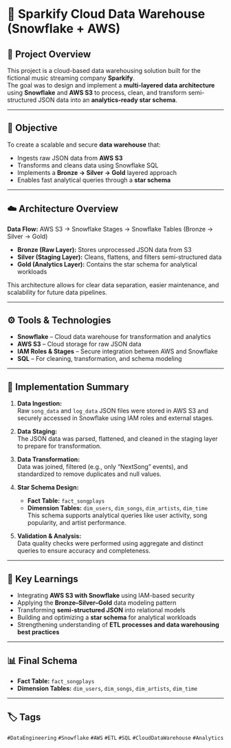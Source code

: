 # 🚀 Sparkify Cloud Data Warehouse (Snowflake + AWS)

## 📖 Project Overview
This project is a cloud-based data warehousing solution built for the fictional music streaming company **Sparkify**.  
The goal was to design and implement a **multi-layered data architecture** using **Snowflake** and **AWS S3** to process, clean, and transform semi-structured JSON data into an **analytics-ready star schema**.

---

## 🎯 Objective
To create a scalable and secure **data warehouse** that:
- Ingests raw JSON data from **AWS S3**
- Transforms and cleans data using Snowflake SQL
- Implements a **Bronze → Silver → Gold** layered approach
- Enables fast analytical queries through a **star schema**

---

## ☁️ Architecture Overview
**Data Flow:** AWS S3 → Snowflake Stages → Snowflake Tables (Bronze → Silver → Gold)

- **Bronze (Raw Layer):** Stores unprocessed JSON data from S3  
- **Silver (Staging Layer):** Cleans, flattens, and filters semi-structured data  
- **Gold (Analytics Layer):** Contains the star schema for analytical workloads  

This architecture allows for clear data separation, easier maintenance, and scalability for future data pipelines.

---

## ⚙️ Tools & Technologies
- **Snowflake** – Cloud data warehouse for transformation and analytics  
- **AWS S3** – Cloud storage for raw JSON data  
- **IAM Roles & Stages** – Secure integration between AWS and Snowflake  
- **SQL** – For cleaning, transformation, and schema modeling  

---

## 🧩 Implementation Summary
1. **Data Ingestion:**  
   Raw `song_data` and `log_data` JSON files were stored in AWS S3 and securely accessed in Snowflake using IAM roles and external stages.

2. **Data Staging:**  
   The JSON data was parsed, flattened, and cleaned in the staging layer to prepare for transformation.

3. **Data Transformation:**  
   Data was joined, filtered (e.g., only “NextSong” events), and standardized to remove duplicates and null values.

4. **Star Schema Design:**  
   - **Fact Table:** `fact_songplays`  
   - **Dimension Tables:** `dim_users`, `dim_songs`, `dim_artists`, `dim_time`  
   This schema supports analytical queries like user activity, song popularity, and artist performance.

5. **Validation & Analysis:**  
   Data quality checks were performed using aggregate and distinct queries to ensure accuracy and completeness.

---

## 🧠 Key Learnings
- Integrating **AWS S3 with Snowflake** using IAM-based security  
- Applying the **Bronze–Silver–Gold** data modeling pattern  
- Transforming **semi-structured JSON** into relational models  
- Building and optimizing a **star schema** for analytical workloads  
- Strengthening understanding of **ETL processes and data warehousing best practices**

---

## 📊 Final Schema
- **Fact Table:** `fact_songplays`  
- **Dimension Tables:** `dim_users`, `dim_songs`, `dim_artists`, `dim_time`

---


## 🏷️ Tags
`#DataEngineering` `#Snowflake` `#AWS` `#ETL` `#SQL` `#CloudDataWarehouse` `#Analytics`
